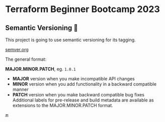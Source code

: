 # Terraform Beginner Bootcamp 2023

## Semantic Versioning :mage:

This project is going to use semantic versioning for its tagging.

[semver.org](https://semver.org/)

The general format:

**MAJOR.MINOR.PATCH**, eg. `1.0.1`

* **MAJOR** version when you make incompatible API changes
* **MINOR** version when you add functionality in a backward compatible manner
* **PATCH** version when you make backward compatible bug fixes
Additional labels for pre-release and build metadata are available as extensions to the MAJOR.MINOR.PATCH format.

:end: